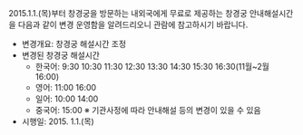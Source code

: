 2015.1.1.(목)부터 창경궁을 방문하는 내외국에게 무료로 제공하는 창경궁 안내해설시간을 다음과 같이 변경 운영함을 알려드리오니 관람에 참고하시기 바랍니다.

- 변경개요: 창경궁 해설시간 조정
- 변경된 창경궁 해설시간
  - 한국어: 9:30 10:30 11:30 12:30 13:30 14:30 15:30 16:30(11월~2월 16:00)
  - 영어: 11:00 16:00
  - 일어: 10:00 14:00
  - 중국어: 15:00
※ 기관사정에 따라 안내해설 등의 변경이 있을 수 있음
- 시행일: 2015. 1.1.(목)